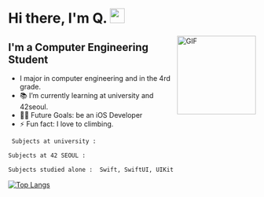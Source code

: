 # Hi there, I'm Q. <img width="30px" src="https://media.tenor.com/images/3b388fe03da271d2674faf85eb7c3fcd/tenor.gif" />

<img align="right" alt="GIF" height="160px" src="https://media.giphy.com/media/du3J3cXyzhj75IOgvA/giphy.gif" />

## I'm a Computer Engineering Student  

-  I major in computer engineering and in the 4rd grade.
- 📚 I’m currently learning at university and 42seoul.
- 💪🏼 Future Goals: be an iOS Developer
- ⚡ Fun fact: I love to climbing.

```sh
 Subjects at university : 
 ```
 
 ```sh
 Subjects at 42 SEOUL : 
 ```
 
 ```sh
 Subjects studied alone :  Swift, SwiftUI, UIKit
```


[![Top Langs](https://github-readme-stats.vercel.app/api/top-langs/?username=dq-qqq)](https://github.com/dq-qqq)

